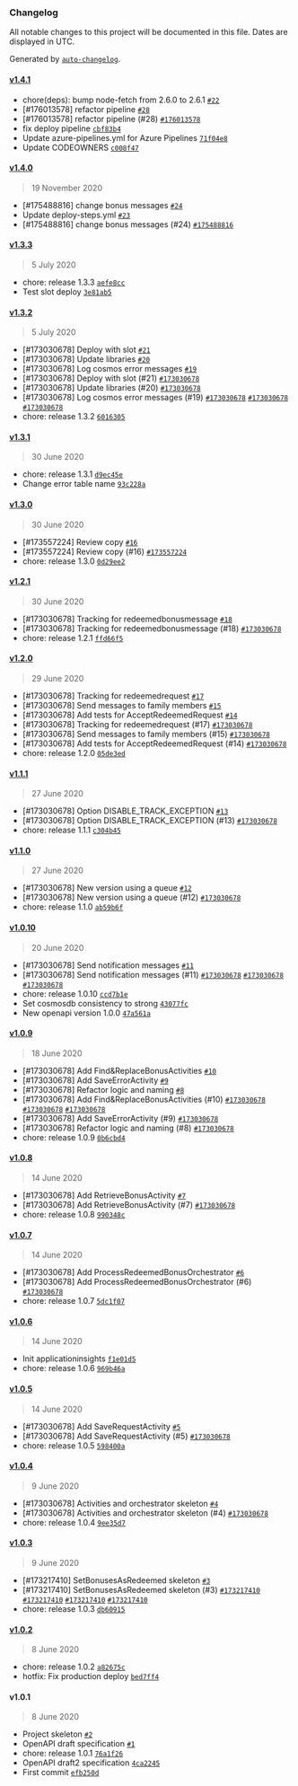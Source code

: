 ### Changelog

All notable changes to this project will be documented in this file. Dates are displayed in UTC.

Generated by [`auto-changelog`](https://github.com/CookPete/auto-changelog).

#### [v1.4.1](https://github.com/pagopa/io-functions-bonusapi/compare/v1.4.0...v1.4.1)

- chore(deps): bump node-fetch from 2.6.0 to 2.6.1 [`#22`](https://github.com/pagopa/io-functions-bonusapi/pull/22)
- [#176013578] refactor pipeline [`#28`](https://github.com/pagopa/io-functions-bonusapi/pull/28)
- [#176013578] refactor pipeline (#28) [`#176013578`](https://www.pivotaltracker.com/story/show/176013578)
- fix deploy pipeline [`cbf83b4`](https://github.com/pagopa/io-functions-bonusapi/commit/cbf83b4b7f85ff8a0f320deb6c13815126cbcdc0)
- Update azure-pipelines.yml for Azure Pipelines [`71f04e8`](https://github.com/pagopa/io-functions-bonusapi/commit/71f04e8b75d1129db34ef353ebd74f4795929420)
- Update CODEOWNERS [`c008f47`](https://github.com/pagopa/io-functions-bonusapi/commit/c008f477e2cbde395d964600f7659d94242e56a8)

#### [v1.4.0](https://github.com/pagopa/io-functions-bonusapi/compare/v1.3.3...v1.4.0)

> 19 November 2020

- [#175488816] change bonus messages [`#24`](https://github.com/pagopa/io-functions-bonusapi/pull/24)
- Update deploy-steps.yml [`#23`](https://github.com/pagopa/io-functions-bonusapi/pull/23)
- [#175488816] change bonus messages (#24) [`#175488816`](https://www.pivotaltracker.com/story/show/175488816)

#### [v1.3.3](https://github.com/pagopa/io-functions-bonusapi/compare/v1.3.2...v1.3.3)

> 5 July 2020

- chore: release 1.3.3 [`aefe8cc`](https://github.com/pagopa/io-functions-bonusapi/commit/aefe8ccdcc34d69dd0a5cf63eacd3090a2a91ddd)
- Test slot deploy [`3e81ab5`](https://github.com/pagopa/io-functions-bonusapi/commit/3e81ab57e6d865a76895cbdeb2d344a8d1dd8cd7)

#### [v1.3.2](https://github.com/pagopa/io-functions-bonusapi/compare/v1.3.1...v1.3.2)

> 5 July 2020

- [#173030678] Deploy with slot [`#21`](https://github.com/pagopa/io-functions-bonusapi/pull/21)
- [#173030678] Update libraries [`#20`](https://github.com/pagopa/io-functions-bonusapi/pull/20)
- [#173030678] Log cosmos error messages [`#19`](https://github.com/pagopa/io-functions-bonusapi/pull/19)
- [#173030678] Deploy with slot (#21) [`#173030678`](https://www.pivotaltracker.com/story/show/173030678)
- [#173030678] Update libraries (#20) [`#173030678`](https://www.pivotaltracker.com/story/show/173030678)
- [#173030678] Log cosmos error messages (#19) [`#173030678`](https://www.pivotaltracker.com/story/show/173030678) [`#173030678`](https://www.pivotaltracker.com/story/show/173030678) [`#173030678`](https://www.pivotaltracker.com/story/show/173030678)
- chore: release 1.3.2 [`6016305`](https://github.com/pagopa/io-functions-bonusapi/commit/6016305167b337e7f9b1b1199f3ea821df0a7a28)

#### [v1.3.1](https://github.com/pagopa/io-functions-bonusapi/compare/v1.3.0...v1.3.1)

> 30 June 2020

- chore: release 1.3.1 [`d9ec45e`](https://github.com/pagopa/io-functions-bonusapi/commit/d9ec45eb45b052a24b5ca178984d65324d02b2da)
- Change error table name [`93c228a`](https://github.com/pagopa/io-functions-bonusapi/commit/93c228ac42e2a7a4e5bca58dab68f89f98d746d3)

#### [v1.3.0](https://github.com/pagopa/io-functions-bonusapi/compare/v1.2.1...v1.3.0)

> 30 June 2020

- [#173557224] Review copy [`#16`](https://github.com/pagopa/io-functions-bonusapi/pull/16)
- [#173557224] Review copy (#16) [`#173557224`](https://www.pivotaltracker.com/story/show/173557224)
- chore: release 1.3.0 [`0d29ee2`](https://github.com/pagopa/io-functions-bonusapi/commit/0d29ee27e39fd3b98b7ec841e2959afd1fb38c04)

#### [v1.2.1](https://github.com/pagopa/io-functions-bonusapi/compare/v1.2.0...v1.2.1)

> 30 June 2020

- [#173030678] Tracking for redeemedbonusmessage [`#18`](https://github.com/pagopa/io-functions-bonusapi/pull/18)
- [#173030678] Tracking for redeemedbonusmessage (#18) [`#173030678`](https://www.pivotaltracker.com/story/show/173030678)
- chore: release 1.2.1 [`ffd66f5`](https://github.com/pagopa/io-functions-bonusapi/commit/ffd66f51c2f9febb897d751aac6bebde6cd7c4cb)

#### [v1.2.0](https://github.com/pagopa/io-functions-bonusapi/compare/v1.1.1...v1.2.0)

> 29 June 2020

- [#173030678] Tracking for redeemedrequest [`#17`](https://github.com/pagopa/io-functions-bonusapi/pull/17)
- [#173030678] Send messages to family members [`#15`](https://github.com/pagopa/io-functions-bonusapi/pull/15)
- [#173030678] Add tests for AcceptRedeemedRequest [`#14`](https://github.com/pagopa/io-functions-bonusapi/pull/14)
- [#173030678] Tracking for redeemedrequest (#17) [`#173030678`](https://www.pivotaltracker.com/story/show/173030678)
- [#173030678] Send messages to family members (#15) [`#173030678`](https://www.pivotaltracker.com/story/show/173030678)
- [#173030678] Add tests for AcceptRedeemedRequest (#14) [`#173030678`](https://www.pivotaltracker.com/story/show/173030678)
- chore: release 1.2.0 [`05de3ed`](https://github.com/pagopa/io-functions-bonusapi/commit/05de3edccff674fc6741de07d04fad6e747e1d74)

#### [v1.1.1](https://github.com/pagopa/io-functions-bonusapi/compare/v1.1.0...v1.1.1)

> 27 June 2020

- [#173030678] Option DISABLE_TRACK_EXCEPTION [`#13`](https://github.com/pagopa/io-functions-bonusapi/pull/13)
- [#173030678] Option DISABLE_TRACK_EXCEPTION (#13) [`#173030678`](https://www.pivotaltracker.com/story/show/173030678)
- chore: release 1.1.1 [`c304b45`](https://github.com/pagopa/io-functions-bonusapi/commit/c304b45788c27de9d527d668a1022010f53d1ad8)

#### [v1.1.0](https://github.com/pagopa/io-functions-bonusapi/compare/v1.0.10...v1.1.0)

> 27 June 2020

- [#173030678] New version using a queue [`#12`](https://github.com/pagopa/io-functions-bonusapi/pull/12)
- [#173030678] New version using a queue (#12) [`#173030678`](https://www.pivotaltracker.com/story/show/173030678)
- chore: release 1.1.0 [`ab59b6f`](https://github.com/pagopa/io-functions-bonusapi/commit/ab59b6f529d95f641d8e699767f918af0d47a57f)

#### [v1.0.10](https://github.com/pagopa/io-functions-bonusapi/compare/v1.0.9...v1.0.10)

> 20 June 2020

- [#173030678] Send notification messages [`#11`](https://github.com/pagopa/io-functions-bonusapi/pull/11)
- [#173030678] Send notification messages (#11) [`#173030678`](https://www.pivotaltracker.com/story/show/173030678) [`#173030678`](https://www.pivotaltracker.com/story/show/173030678) [`#173030678`](https://www.pivotaltracker.com/story/show/173030678)
- chore: release 1.0.10 [`ccd7b1e`](https://github.com/pagopa/io-functions-bonusapi/commit/ccd7b1e05d0ceb5fe03ba965fb5169044c0cfab1)
- Set cosmosdb consistency to strong [`43077fc`](https://github.com/pagopa/io-functions-bonusapi/commit/43077fc1abc9e46ab0a1d8a0b68445d9fdbbce34)
- New openapi version 1.0.0 [`47a561a`](https://github.com/pagopa/io-functions-bonusapi/commit/47a561a1a6caa64274454a4680d853d15a3ecbbf)

#### [v1.0.9](https://github.com/pagopa/io-functions-bonusapi/compare/v1.0.8...v1.0.9)

> 18 June 2020

- [#173030678] Add Find&ReplaceBonusActivities [`#10`](https://github.com/pagopa/io-functions-bonusapi/pull/10)
- [#173030678] Add SaveErrorActivity [`#9`](https://github.com/pagopa/io-functions-bonusapi/pull/9)
- [#173030678] Refactor logic and naming [`#8`](https://github.com/pagopa/io-functions-bonusapi/pull/8)
- [#173030678] Add Find&ReplaceBonusActivities (#10) [`#173030678`](https://www.pivotaltracker.com/story/show/173030678) [`#173030678`](https://www.pivotaltracker.com/story/show/173030678) [`#173030678`](https://www.pivotaltracker.com/story/show/173030678)
- [#173030678] Add SaveErrorActivity (#9) [`#173030678`](https://www.pivotaltracker.com/story/show/173030678)
- [#173030678] Refactor logic and naming (#8) [`#173030678`](https://www.pivotaltracker.com/story/show/173030678)
- chore: release 1.0.9 [`0b6cbd4`](https://github.com/pagopa/io-functions-bonusapi/commit/0b6cbd493328396f6ec9e2489df833ff384963a4)

#### [v1.0.8](https://github.com/pagopa/io-functions-bonusapi/compare/v1.0.7...v1.0.8)

> 14 June 2020

- [#173030678] Add RetrieveBonusActivity [`#7`](https://github.com/pagopa/io-functions-bonusapi/pull/7)
- [#173030678] Add RetrieveBonusActivity (#7) [`#173030678`](https://www.pivotaltracker.com/story/show/173030678)
- chore: release 1.0.8 [`990348c`](https://github.com/pagopa/io-functions-bonusapi/commit/990348c9a65e36af3044d5809534cd6c139c526f)

#### [v1.0.7](https://github.com/pagopa/io-functions-bonusapi/compare/v1.0.6...v1.0.7)

> 14 June 2020

- [#173030678] Add ProcessRedeemedBonusOrchestrator [`#6`](https://github.com/pagopa/io-functions-bonusapi/pull/6)
- [#173030678] Add ProcessRedeemedBonusOrchestrator (#6) [`#173030678`](https://www.pivotaltracker.com/story/show/173030678)
- chore: release 1.0.7 [`5dc1f07`](https://github.com/pagopa/io-functions-bonusapi/commit/5dc1f07a3dc1c05dc5c13131f2e7f86b00e87877)

#### [v1.0.6](https://github.com/pagopa/io-functions-bonusapi/compare/v1.0.5...v1.0.6)

> 14 June 2020

- Init applicationinsights [`f1e01d5`](https://github.com/pagopa/io-functions-bonusapi/commit/f1e01d5f5152b806e5462dc64fac580ac51aa65b)
- chore: release 1.0.6 [`969b46a`](https://github.com/pagopa/io-functions-bonusapi/commit/969b46a34c38c13e836c4f96bc86e5d02a90c9bf)

#### [v1.0.5](https://github.com/pagopa/io-functions-bonusapi/compare/v1.0.4...v1.0.5)

> 14 June 2020

- [#173030678] Add SaveRequestActivity [`#5`](https://github.com/pagopa/io-functions-bonusapi/pull/5)
- [#173030678] Add SaveRequestActivity (#5) [`#173030678`](https://www.pivotaltracker.com/story/show/173030678)
- chore: release 1.0.5 [`598400a`](https://github.com/pagopa/io-functions-bonusapi/commit/598400af0364f10f17e8c86813c8978ab4c72ae1)

#### [v1.0.4](https://github.com/pagopa/io-functions-bonusapi/compare/v1.0.3...v1.0.4)

> 9 June 2020

- [#173030678] Activities and orchestrator skeleton [`#4`](https://github.com/pagopa/io-functions-bonusapi/pull/4)
- [#173030678] Activities and orchestrator skeleton (#4) [`#173030678`](https://www.pivotaltracker.com/story/show/173030678)
- chore: release 1.0.4 [`9ee35d7`](https://github.com/pagopa/io-functions-bonusapi/commit/9ee35d75d6de7248752544c39a3c1c2e43325b68)

#### [v1.0.3](https://github.com/pagopa/io-functions-bonusapi/compare/v1.0.2...v1.0.3)

> 9 June 2020

- [#173217410] SetBonusesAsRedeemed skeleton [`#3`](https://github.com/pagopa/io-functions-bonusapi/pull/3)
- [#173217410] SetBonusesAsRedeemed skeleton (#3) [`#173217410`](https://www.pivotaltracker.com/story/show/173217410) [`#173217410`](https://www.pivotaltracker.com/story/show/173217410) [`#173217410`](https://www.pivotaltracker.com/story/show/173217410) [`#173217410`](https://www.pivotaltracker.com/story/show/173217410)
- chore: release 1.0.3 [`db60915`](https://github.com/pagopa/io-functions-bonusapi/commit/db6091539a231b5bb2d15f46f4cf002612eac625)

#### [v1.0.2](https://github.com/pagopa/io-functions-bonusapi/compare/v1.0.1...v1.0.2)

> 8 June 2020

- chore: release 1.0.2 [`a82675c`](https://github.com/pagopa/io-functions-bonusapi/commit/a82675c0bf799979b1dc5a5c293b22e52ae873bf)
- hotfix: Fix production deploy [`bed7ff4`](https://github.com/pagopa/io-functions-bonusapi/commit/bed7ff40fc14e17dadc92b9da04c81d5ece3b196)

#### v1.0.1

> 8 June 2020

- Project skeleton [`#2`](https://github.com/pagopa/io-functions-bonusapi/pull/2)
- OpenAPI draft specification [`#1`](https://github.com/pagopa/io-functions-bonusapi/pull/1)
- chore: release 1.0.1 [`76a1f26`](https://github.com/pagopa/io-functions-bonusapi/commit/76a1f26c148e2f19f53193c245a500babd746217)
- OpenAPI draft2 specification [`4ca2245`](https://github.com/pagopa/io-functions-bonusapi/commit/4ca2245cfa714d5c53a91f4c4a07137f9307901d)
- First commit [`efb250d`](https://github.com/pagopa/io-functions-bonusapi/commit/efb250d1a1a6739942ac50026cff337b522ecc64)
